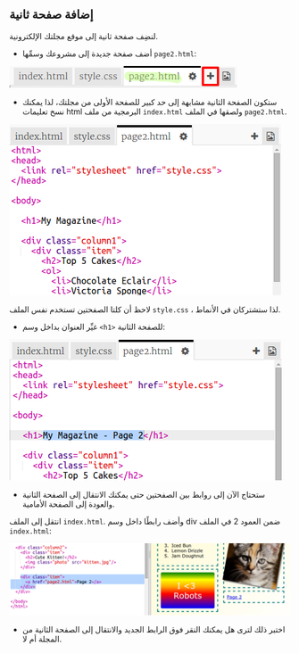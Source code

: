 ## إضافة صفحة ثانية

لنضِف صفحة ثانية إلى موقع مجلتك اﻹلكترونية.

+ أضف صفحة جديدة إلى مشروعك وسمِّها `page2.html`:

![screenshot](images/magazine-page2.png)

+ ستكون الصفحة الثانية مشابهة إلى حد كبير للصفحة الأولى من مجلتك، لذا يمكنك نسخ تعليمات html البرمجية من ملف `index.html` ولصقها في الملف `page2.html`.

![screenshot](images/magazine-page2-html.png)

لاحظ أن كلتا الصفحتين تستخدم نفس الملف `style.css` ، لذا ستشتركان في الأنماط.

+ غيِّر العنوان بداخل وسم `<h1>` للصفحة الثانية:

![screenshot](images/magazine-page2-h1.png)

+ ستحتاج الآن إلى روابط بين الصفحتين حتى يمكنك الانتقال إلى الصفحة الثانية والعودة إلى الصفحة الأمامية.

انتقل إلى الملف `index.html`. وأضف رابطًا داخل وسم div ضمن العمود 2 في الملف `index.html`:

![screenshot](images/magazine-page2-link.png)

+ اختبر ذلك لترى هل يمكنك النقر فوق الرابط الجديد والانتقال إلى الصفحة الثانية من المجلة أم لا.